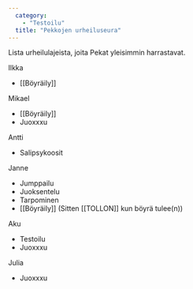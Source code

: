 ```yaml
---
  category: 
    - "Testoilu"
  title: "Pekkojen urheiluseura"
---
```

Lista urheilulajeista, joita Pekat yleisimmin harrastavat.

Ilkka
* [[Böyräily]]

Mikael
* [[Böyräily]]
* Juoxxxu

Antti
* Salipsykoosit

Janne
* Jumppailu
* Juoksentelu
* Tarpominen
* [[Böyräily]] (Sitten [[TOLLON]] kun böyrä tulee(n))

Aku
* Testoilu
* Juoxxxu

Julia
* Juoxxxu